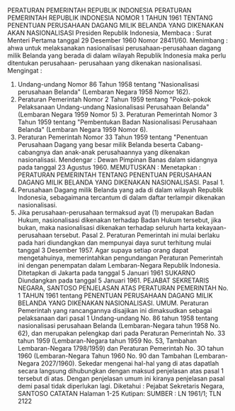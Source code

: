  PERATURAN PEMERINTAH REPUBLIK INDONESIA PERATURAN PEMERINTAH REPUBLIK INDONESIA NOMOR 1 TAHUN 1961 TENTANG PENENTUAN PERUSAHAAN DAGANG MILIK BELANDA YANG DIKENAKAN AKAN NASIONALISASI Presiden Republik Indonesia, Membaca : Surat Menteri Pertama tanggal 29 Desember 1960 Nomor 28411/60. Menimbang : ahwa untuk melaksanakan nasionalisasi perusahaan-perusahaan dagang milik Belanda yang berada di dalam wilayah Republik Indonesia maka perlu ditentukan perusahaan- perusahaan yang dikenakan nasionalisasi. Mengingat :
1. Undang-undang Nomor 86 Tahun 1958 tentang "Nasionalisasi perusahaan Belanda" (Lembaran Negara 1958 Nomor 162).
2. Peraturan Pemerintah Nomor 2 Tahun 1959 tentang "Pokok-pokok Pelaksanaan Undang-undang Nasionalisasi Perusahaan Belanda" (Lembaran Negara 1959 Nomor 5) 3. Peraturan Pemerintah Nomor 3 Tahun 1959 tentang "Pembentukan Badan Nasionalisasi Perusahaan Belanda" (Lembaran Negara 1959 Nomor 6).
4. Peraturan Pemerintah Nomor 33 Tahun 1959 tentang "Penentuan Perusahaan Dagang yang besar milik Belanda beserta Cabang-cabangnya dan anak-anak perusahaannya yang dikenakan nasionalisasi. Mendengar : Dewan Pimpinan Banas dalam sidangnya pada tanggal 23 Agustus 1960.
MEMUTUSKAN :
 Menetapkan : PERATURAN PEMERINTAH TENTANG PENENTUAN PERUSAHAAN DAGANG MILIK BELANDA YANG DIKENAKAN NASIONALISASI. Pasal 1.
1. Perusahaan Dagang milik Belanda yang ada di dalam wilayah Republik Indonesia, sebagaimana tercantum di dalam daftar terlampir dikenakan nasionalisasi.
2. Jika perusahaan-perusahaan termaksud ayat (1) merupakan Badan Hukum, nasionalisasi dikenakan terhadap Badan Hukum tersebut, jika bukan, maka nasionalisasi dikenakan terhadap seluruh harta kekayaan-perusahaan tersebut. Pasal 2. Peraturan Pemerintah ini mulai berlaku pada hari diundangkan dan mempunyai daya surut terhitung mulai tanggal 3 Desember 1957. Agar supaya setiap orang dapat mengetahuinya, memerintahkan pengundangan Peraturan Pemerintah ini dengan penempatan dalam Lembaran-Negara Republik Indonesia. Ditetapkan di Jakarta pada tanggal 5 Januari 1961 SUKARNO Diundangkan pada tanggal 5 Januari 1961. PEJABAT SEKRETARIS NEGARA, SANTOSO PENJELASAN ATAS PERATURAN PEMERINTAH No. 1 TAHUN 1961 tentang PENENTUAN PERUSAHAAN DAGANG MILIK BELANDA YANG DIKENAKAN NASIONALISASI. UMUM. Peraturan Pemerintah yang rancangannya disajikan ini dimaksudkan sebagai pelaksanaan dari pasal 1 Undang-undang No. 86 tahun 1958 tentang nasionalisasi perusahaan Belanda (Lembaran-Negara tahun 1958 No. 62), dan merupakan pelengkap dari pada Peraturan Pemerintah No. 33 tahun 1959 (Lembaran-Negara tahun 1959 No. 53, Tambahan Lembaran-Negara 1798/1959) dan Peraturan Pemerintah No. 3O tahun 1960 (Lembaran-Negara Tahun 1960 No. 90 dan Tambahan (Lembaran-Negara 2027/1960). Sekedar mengenai hal-hal yang di atas dapatlah secara langsung dihubungkan dengan maksud penjelasan atas pasal 1 tersebut di atas. Dengan penjelasan umum ini kiranya penjelasan pasal demi pasal tidak diperlukan lagi. Diketahui : Pejabat Sekretaris Negara, SANTOSO CATATAN Halaman 1-25 Kutipan: SUMBER : LN 1961/1; TLN 2122